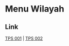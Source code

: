# Menu Wilayah

## Link

[TPS 001](https://github.com/gigit-pemilu/pemilu-2024-82-maluku-utara/tree/main/pilpres/hitung-suara/sub/82-maluku-utara/sub/07-pulau-morotai/sub/01-morotai-selatan/sub/2007-totodoku/sub/001-tps)
 | 
[TPS 002](https://github.com/gigit-pemilu/pemilu-2024-82-maluku-utara/tree/main/pilpres/hitung-suara/sub/82-maluku-utara/sub/07-pulau-morotai/sub/01-morotai-selatan/sub/2007-totodoku/sub/002-tps)

